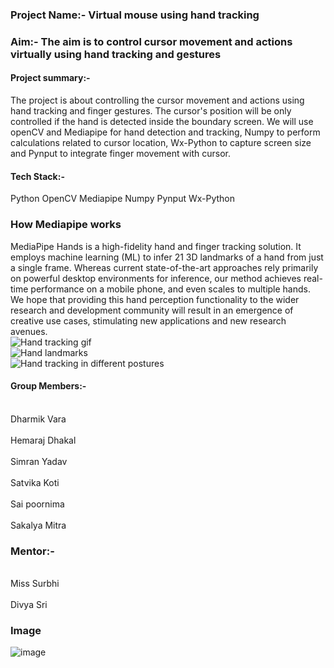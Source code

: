 ### Project Name:- Virtual mouse using hand tracking

### Aim:- The aim is to control cursor movement and actions virtually using hand tracking and gestures

#### Project summary:- 
The project is about controlling the cursor movement and actions using hand tracking and finger gestures. The cursor's position will be only controlled if the hand is detected inside the boundary screen. We will use openCV and Mediapipe for hand detection and tracking, Numpy to perform calculations related to cursor location, Wx-Python to capture screen size and Pynput to integrate finger movement with cursor.

#### Tech Stack:-
Python
OpenCV
Mediapipe
Numpy
Pynput
Wx-Python

### How Mediapipe works
MediaPipe Hands is a high-fidelity hand and finger tracking solution. It employs machine learning (ML) to infer 21 3D landmarks of a hand from just a single frame. Whereas current state-of-the-art approaches rely primarily on powerful desktop environments for inference, our method achieves real-time performance on a mobile phone, and even scales to multiple hands. We hope that providing this hand perception functionality to the wider research and development community will result in an emergence of creative use cases, stimulating new applications and new research avenues.<br>
![Hand tracking gif](https://google.github.io/mediapipe/images/mobile/hand_tracking_3d_android_gpu.gif)<br>
![Hand landmarks](https://google.github.io/mediapipe/images/mobile/hand_landmarks.png)<br>
![Hand tracking in different postures](https://google.github.io/mediapipe/images/mobile/hand_crops.png)<br>

#### Group Members:-
<br> Dharmik Vara</br>
<br> Hemaraj Dhakal</br>
<br> Simran Yadav</br>
<br> Satvika Koti</br>
<br> Sai poornima</br>
<br> Sakalya Mitra</br>

### Mentor:-
<br>Miss Surbhi</br>
<br>Divya Sri</br>

### Image

![image](https://user-images.githubusercontent.com/65659902/124559895-eb89d100-de5b-11eb-83a5-ae23c3c9da3d.png)



